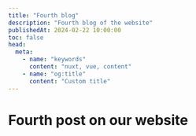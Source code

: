 ```yaml
---
title: "Fourth blog"
description: "Fourth blog of the website"
publishedAt: 2024-02-22 10:00:00
toc: false
head:
  meta:
    - name: "keywords"
      content: "nuxt, vue, content"
    - name: "og:title"
      content: "Custom title"
---
```


# Fourth post on our website
